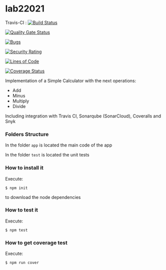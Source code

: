 # lab22021

Travis-CI : [![Build Status](https://travis-ci.org/juan-urrego/lab22021-arquisoft.svg?branch=main)](https://travis-ci.org/juan-urrego/lab22021-arquisoft)

[![Quality Gate Status](https://sonarcloud.io/api/project_badges/measure?project=lab22021-arquisoft&metric=alert_status)](https://sonarcloud.io/dashboard?id=lab22021-arquisoft)

[![Bugs](https://sonarcloud.io/api/project_badges/measure?project=lab22021-arquisoft&metric=bugs)](https://sonarcloud.io/dashboard?id=lab22021-arquisoft)

[![Security Rating](https://sonarcloud.io/api/project_badges/measure?project=lab22021-arquisoft&metric=security_rating)](https://sonarcloud.io/dashboard?id=lab22021-arquisoft)

[![Lines of Code](https://sonarcloud.io/api/project_badges/measure?project=lab22021-arquisoft&metric=ncloc)](https://sonarcloud.io/dashboard?id=lab22021-arquisoft)

[![Coverage Status](https://coveralls.io/repos/github/juan-urrego/lab22021-arquisoft/badge.svg?branch=main)](https://coveralls.io/github/juan-urrego/lab22021-arquisoft?branch=main)

Implementation of a Simple Calculator with the next operations:

* Add
* Minus
* Multiply
* Divide

Including integration with Travis CI, Sonarqube (SonarCloud), Coveralls and Snyk

### Folders Structure

In the folder `app` is located the main code of the app

In the folder `test` is located the unit tests

### How to install it

Execute:

```shell
$ npm init
```
to download the node dependencies

### How to test it

Execute:

```shell
$ npm test
```

### How to get coverage test

Execute:

```shell
$ npm run cover
```